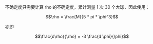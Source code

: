 不确定度只需要计算 rho 的不确定度，累计测量 1 次 30 个大球，因此使用：

$$\rho = \frac{M}{5 * pi * \phi^3}$$

亦即

$$\frac{d\rho}{\rho} = -3 \frac{d \phi}{\phi}$$